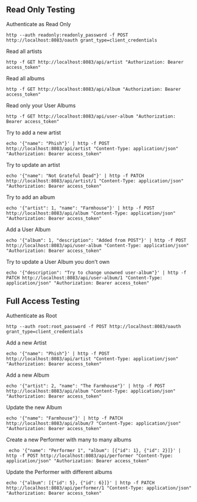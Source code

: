 Read Only Testing
-----------------

Authenticate as Read Only
```
http --auth readonly:readonly_password -f POST http://localhost:8083/oauth grant_type=client_credentials
```

Read all artists
```
http -f GET http://localhost:8083/api/artist "Authorization: Bearer access_token"
```

Read all albums
```
http -f GET http://localhost:8083/api/album "Authorization: Bearer access_token"
```

Read only your User Albums
```
http -f GET http://localhost:8083/api/user-album "Authorization: Bearer access_token"
```

Try to add a new artist
```
echo '{"name": "Phish"}' | http -f POST http://localhost:8083/api/artist "Content-Type: application/json" "Authorization: Bearer access_token"
```

Try to update an artist
```
echo '{"name": "Not Grateful Dead"}' | http -f PATCH http://localhost:8083/api/artist/1 "Content-Type: application/json" "Authorization: Bearer access_token"
```

Try to add an album
```
echo '{"artist": 1, "name": "Farmhouse"}' | http -f POST http://localhost:8083/api/album "Content-Type: application/json" "Authorization: Bearer access_token"
```

Add a User Album
```
echo '{"album": 1, "description": "Added from POST"}' | http -f POST http://localhost:8083/api/user-album "Content-Type: application/json" "Authorization: Bearer access_token"
```

Try to update a User Album you don't own
```
echo '{"description": "Try to change unowned user-album"}' | http -f PATCH http://localhost:8083/api/user-album/1 "Content-Type: application/json" "Authorization: Bearer access_token"
```

Full Access Testing
-------------------

Authenticate as Root
```
http --auth root:root_password -f POST http://localhost:8083/oauth grant_type=client_credentials
```

Add a new Artist
```
echo '{"name": "Phish"}' | http -f POST http://localhost:8083/api/artist "Content-Type: application/json" "Authorization: Bearer access_token"
```

Add a new Album
```
echo '{"artist": 2, "name": "The Farmhouse"}' | http -f POST http://localhost:8083/api/album "Content-Type: application/json" "Authorization: Bearer access_token"
```

Update the new Album
```
echo '{"name": "Farmhouse"}' | http -f PATCH http://localhost:8083/api/album/7 "Content-Type: application/json" "Authorization: Bearer access_token"
```

Create a new Performer with many to many albums
```
 echo '{"name": "Performer 1", "album": [{"id": 1}, {"id": 2}]}' | http -f POST http://localhost:8083/api/performer "Content-Type: application/json" "Authorization: Bearer access_token"
```

Update the Performer with different albums
```
echo '{"album": [{"id": 5}, {"id": 6}]}' | http -f PATCH http://localhost:8083/api/performer/1 "Content-Type: application/json" "Authorization: Bearer access_token"
```

